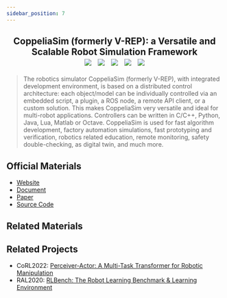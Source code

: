 ```yaml
---
sidebar_position: 7
---
```


<h2 align="center">
  <b>CoppeliaSim (formerly V-REP): a Versatile and Scalable Robot Simulation Framework</b>

<div align="center">
    <a href="https://gazebosim.org/home" target="_blank"><img src="https://img.shields.io/badge/Website-Gazebo-red"></img></a>
    &nbsp;
    <a href="https://gazebosim.org/docs" target="_blank"><img src="https://img.shields.io/badge/Doc-Gazebo-blue"></img></a>
    &nbsp;
    <a href="https://ieeexplore.ieee.org/document/6696520" target="_blank"><img src="https://img.shields.io/badge/Paper-IEEE-green"></img></a>
    &nbsp;
    <a href="https://github.com/gazebosim" target="_blank"><img src="https://img.shields.io/badge/Source-Code-purple"></img></a>
    &nbsp;
    <a href="https://community.gazebosim.org/" target="_blank"><img src="https://img.shields.io/badge/Forum-Gazebo-purple"></img></a>
</div>
</h2>

> The robotics simulator CoppeliaSim (formerly V-REP), with integrated development environment, is based on a distributed control architecture: each object/model can be individually controlled via an embedded script, a plugin, a ROS node, a remote API client, or a custom solution. This makes CoppeliaSim very versatile and ideal for multi-robot applications. Controllers can be written in C/C++, Python, Java, Lua, Matlab or Octave. CoppeliaSim is used for fast algorithm development, factory automation simulations, fast prototyping and verification, robotics related education, remote monitoring, safety double-checking, as digital twin, and much more.

## Official Materials
- [Website](https://www.coppeliarobotics.com/)
- [Document](https://www.coppeliarobotics.com/helpFiles/index.html)
- [Paper](https://ieeexplore.ieee.org/document/6696520)
- [Source Code](https://github.com/CoppeliaRobotics/CoppeliaSimLib)

## Related Materials

## Related Projects
- CoRL2022: [Perceiver-Actor: A Multi-Task Transformer for Robotic Manipulation](https://peract.github.io/)
- RAL2020: [RLBench: The Robot Learning Benchmark & Learning Environment](https://sites.google.com/view/rlbench)